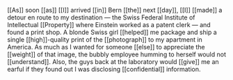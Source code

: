 [[As]] soon [[as]] [[I]] arrived [[in]] Bern [[the]] next [[day]], [[I]] [[made]] a detour en route to my destination — the Swiss Federal Institute of Intellectual [[Property]] where Einstein worked as a patent clerk — and found a print shop. A blonde Swiss girl [[helped]] me package and ship a single [[high]]-quality print of the [[photograph]] to my apartment in America. As much as I wanted for someone [[else]] to appreciate the [[weight]] of that image, the bubbly employee humming to herself would not [[understand]]. Also, the guys back at the laboratory would [[give]] me an earful if they found out I was disclosing [[confidential]] information. 